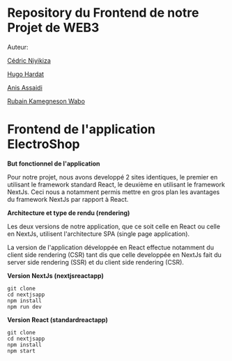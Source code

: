 # Repository du Frontend de notre Projet de WEB3

Auteur: 

[Cédric Niyikiza](https://github.com/CedricNiyiVinci)

[Hugo Hardat](https://github.com/hhardat)

[Anis Assaidi](https://github.com/anistricks)

[Rubain Kamegneson Wabo](https://github.com/rubainwabo)
    
# Frontend de l'application ElectroShop

**But fonctionnel de l'application**

Pour notre projet, nous avons developpé 2 sites identiques, le premier en utilisant le framework standard React, le deuxième en utilisant le framework NextJs. Ceci nous a notamment permis mettre en gros plan les avantages du framework NextJs par rapport à React.

**Architecture et type de rendu (rendering)**

Les deux versions de notre application, que ce soit celle en React ou celle en NextJs, utilisent l'architecture SPA (single page application).

La version de l'application développée en React effectue notamment du client side rendering (CSR) tant dis que celle developpée en NextJs fait du server side rendering (SSR) et du client side rendering (CSR).


**Version NextJs (nextjsreactapp)**

```
git clone
cd nextjsapp
npm install
npm run dev
```

**Version React (standardreactapp)**

```
git clone
cd nextjsapp
npm install
npm start
```
